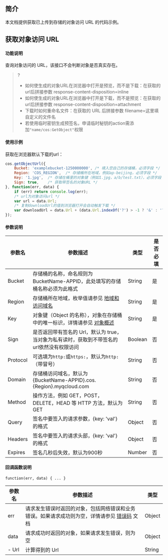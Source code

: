 ## 简介

本文档提供获取已上传到存储的对象访问 URL 的代码示例。

## 获取对象访问 URL

#### 功能说明

查询对象访问的 URL，该接口不会判断对象是否真实存在。

>?
> - 如何使生成的对象URL在浏览器中打开是预览，而不是下载：在获取的url后拼接参数 response-content-disposition=inline
> - 如何使生成的对象URL在浏览器中打开是下载，而不是预览：在获取的url后拼接参数 response-content-disposition=attachment
> - 下载时如何重命名文件：在获取的 URL 后拼接参数 filename=这里填自定义的文件名
> - 若使用临时密钥生成预签名，申请临时秘钥的action需添加`"name/cos:GetObject"`权限

#### 使用示例

获取在浏览器默认下载的url：

[//]: # (.cssg-snippet-get-presign-download-url)
```js
cos.getObjectUrl({
    Bucket: 'examplebucket-1250000000', /* 填入您自己的存储桶，必须字段 */
    Region: 'COS_REGION',  /* 存储桶所在地域，例如ap-beijing，必须字段 */
    Key: '1.jpg',  /* 存储在桶里的对象键（例如1.jpg，a/b/test.txt），必须字段 */
    Sign: true,    /* 获取带签名的对象URL */
}, function(err, data) {
    if (err) return console.log(err);
    /* url为对象访问url */
    var url = data.Url;
    /* 复制downloadUrl的值到浏览器打开会自动触发下载 */
    var downloadUrl = data.Url + (data.Url.indexOf('?') > -1 ? '&' : '?') + 'response-content-disposition=attachment'; // 补充强制下载的参数
});
```

#### 参数说明

| 参数名  | 参数描述                                                     | 类型    | 是否必填 |
| ------- | ------------------------------------------------------------ | ------- | ---- |
| Bucket  | 存储桶的名称，命名规则为 BucketName-APPID，此处填写的存储桶名称必须为此格式 | String  | 是   |
| Region  | 存储桶所在地域，枚举值请参见 [地域和访问域名](https://cloud.tencent.com/document/product/436/6224) | String  | 是   |
| Key     | 对象键（Object 的名称），对象在存储桶中的唯一标识，详情请参见 [对象概述](https://cloud.tencent.com/document/product/436/13324) | String  | 是   |
| Sign    | 是否返回带有签名的 Url，默认为 true，当对象为私有读时，获取到不带签名的url依然没有权限访问                          | Boolean | 否   |
| Protocol    | 可选填为`http:`或`https:`，默认为`http:`（带冒号）                          | String | 否   |
| Domain    | 存储桶访问域名，默认为 {BucketName-APPID}.cos.{Region}.myqcloud.com     | String | 否   |
| Method  | 操作方法，例如 GET，POST，DELETE，HEAD 等 HTTP 方法，默认为 GET | String  | 否   |
| Query     | 签名中要签入的请求参数，{key: 'val'} 的格式                                        | Object | 否   |
| Headers   | 签名中要签入的请求头部，{key: 'val'} 的格式                                       | Object | 否   |
| Expires | 签名几秒后失效，默认为900秒                                  | Number  | 否   |

#### 回调函数说明

```
function(err, data) { ... }
```

| 参数名 | 参数描述                                                     | 类型   |
| ------ | ------------------------------------------------------------ | ------ |
| err    | 请求发生错误时返回的对象，包括网络错误和业务错误。如果请求成功则为空，详情请参见 [错误码](https://cloud.tencent.com/document/product/436/7730) 文档 | Object |
| data   | 请求成功时返回的对象，如果请求发生错误，则为空               | Object |
| - Url  | 计算得到的 Url                                               | String |

